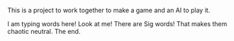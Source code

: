 This is a project to work together to make a game and an AI to play it.


I am typing words here! Look at me! There are Sig words! That makes them chaotic neutral. The end.
